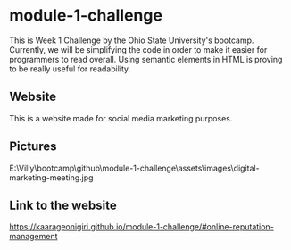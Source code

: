 # module-1-challenge
This is Week 1 Challenge by the Ohio State University's bootcamp. Currently, we will be simplifying the code in order to make it easier for programmers to read overall. Using semantic elements in HTML is proving to be really useful for readability.

## Website
This is a website made for social media marketing purposes.

## Pictures
E:\Villy\bootcamp\github\module-1-challenge\assets\images\digital-marketing-meeting.jpg

## Link to the website
https://kaarageonigiri.github.io/module-1-challenge/#online-reputation-management
